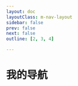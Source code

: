 ```yaml
---
layout: doc
layoutClass: m-nav-layout
sidebar: false
prev: false
next: false
outline: [2, 3, 4]

---
```






<script setup>
import { NAV_DATA } from './data'
</script>
<style src="./index.scss"></style>


# 我的导航

<MNavLinks v-for="{title, items} in NAV_DATA" :title="title" :items="items"/>

<br />
